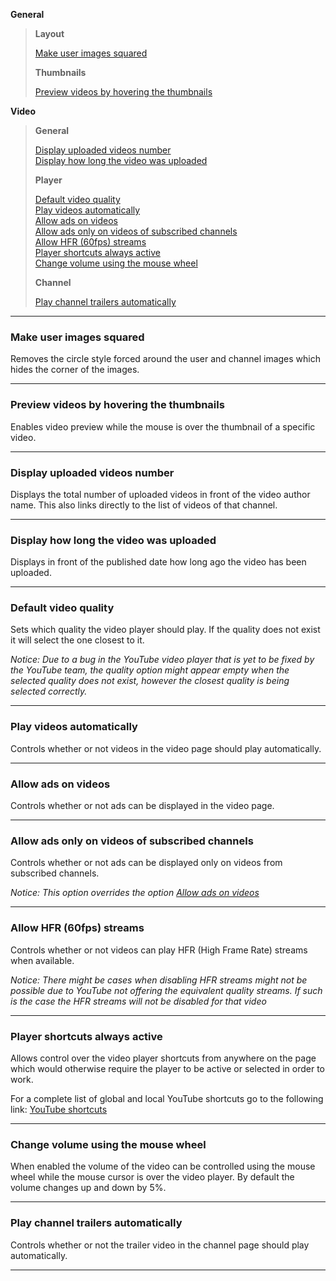 **General**
> **Layout**  
>
>[Make user images squared](#square_avatars)  
>
> **Thumbnails**  
>
>[Preview videos by hovering the thumbnails](#thumbnail_preview)  

**Video**
> **General**  
>
>[Display uploaded videos number](#channel_video_count)  
>[Display how long the video was uploaded](#channel_video_time)  
>
> **Player**  
>
>[Default video quality](#player_quality)  
>[Play videos automatically](#player_auto_play)  
>[Allow ads on videos](#player_ads)  
>[Allow ads only on videos of subscribed channels](#subscribed_channel_player_ads)  
>[Allow HFR (60fps) streams](#player_hfr)  
>[Player shortcuts always active](#player_always_active)  
>[Change volume using the mouse wheel](#player_volume_wheel)  
>
> **Channel**  
>
>[Play channel trailers automatically](#channel_trailer_auto_play)  
  
  
---
### <a name="square_avatars"/>Make user images squared

Removes the circle style forced around the user and channel images which hides the corner of the images.  

---
### <a name="thumbnail_preview"/>Preview videos by hovering the thumbnails

Enables video preview while the mouse is over the thumbnail of a specific video.  

---
### <a name="channel_video_count"/>Display uploaded videos number

Displays the total number of uploaded videos in front of the video author name. This also links directly to the list of videos of that channel.  

---
### <a name="channel_video_time"/>Display how long the video was uploaded

Displays in front of the published date how long ago the video has been uploaded. 

---
### <a name="player_quality"/>Default video quality

Sets which quality the video player should play. If the quality does not exist it will select the one closest to it.  

_Notice: Due to a bug in the YouTube video player that is yet to be fixed by the YouTube team, the quality option might appear empty when the selected quality does not exist, however the closest quality is being selected correctly._

---
### <a name="player_auto_play"/>Play videos automatically

Controls whether or not videos in the video page should play automatically. 

---
### <a name="player_ads"/>Allow ads on videos

Controls whether or not ads can be displayed in the video page. 

---
### <a name="subscribed_channel_player_ads"/>Allow ads only on videos of subscribed channels

Controls whether or not ads can be displayed only on videos from subscribed channels. 

_Notice: This option overrides the option [Allow ads on videos](#player_ads)_

---
### <a name="player_hfr"/>Allow HFR (60fps) streams

Controls whether or not videos can play HFR (High Frame Rate) streams when available.

_Notice: There might be cases when disabling HFR streams might not be possible due to YouTube not offering the equivalent quality streams. If such is the case the HFR streams will not be disabled for that video_

---
### <a name="player_always_active"/>Player shortcuts always active

Allows control over the video player shortcuts from anywhere on the page which would otherwise require the player to be active or selected in order to work.

For a complete list of global and local YouTube shortcuts go to the following link: [YouTube shortcuts](https://github.com/ParticleCore/Iridium/wiki/YouTube-shortcuts)

---
### <a name="player_volume_wheel"/>Change volume using the mouse wheel

When enabled the volume of the video can be controlled using the mouse wheel while the mouse cursor is over the video player. By default the volume changes up and down by 5%.

---
### <a name="channel_trailer_auto_play"/>Play channel trailers automatically

Controls whether or not the trailer video in the channel page should play automatically. 

---